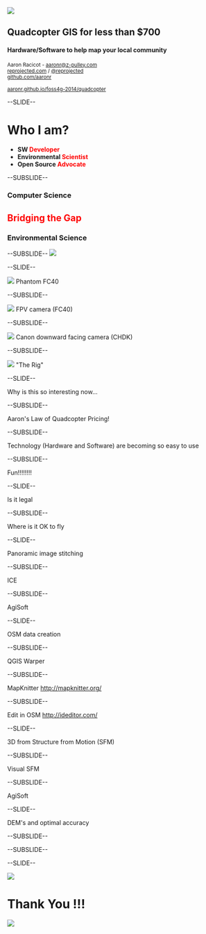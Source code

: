 <!------------------------------------------------------------>
<!--      FOSS4G 2014 - Quadcopter GIS on the cheap         -->
<!--      Target talk time - 20 min + 5 min questions       -->
<!------------------------------------------------------------>


<!------------------------------------------------------------>
<!-- Topic: Title slide -->

<img style="max-height: 300px;" src="images/quadcopter_cover.png">
<h2>Quadcopter GIS for less than $700</h2>
<h4>Hardware/Software to help map your local community</h4>
<p>
    <small>Aaron Racicot - <a href="mailto:aaronr@z-pulley.com">aaronr@z-pulley.com</a>
<br>
<a href="http://reprojected.com">reprojected.com</a> / <a href="http://twitter.com/reprojected">@reprojected</a> 
<br>
<a href="https://github.com/aaronr">github.com/aaronr</a>
<br><br>
<a href="http://aaronr.github.io/foss4g-2014/smalltown">aaronr.github.io/foss4g-2014/quadcopter</a>
</small>
</p>

<!------------------------------------------------------------>
--SLIDE--
<!-- Topic: Introduce myself -->

<h1>Who I am?</h1>

<ul>
  <li><strong>SW <span style="color:#ff0000;">Developer</span></strong></li>
  <li><strong>Environmental <span style="color:#ff0000;">Scientist</span></strong></li>
  <li><strong>Open Source <span style="color:#ff0000;">Advocate</span></strong></li>
</ul>

--SUBSLIDE--

  <h3>Computer Science</h3>
  <h2><span style="color:#ff0000;">Bridging the Gap</span></h2>
  <h3>Environmental Science</h3>

--SUBSLIDE--
<img src="images/whoami.png">


<!------------------------------------------------------------>
--SLIDE--
<!-- Topic: Hardware setup ... -->

<img style="max-height: 300px;" src="images/phantom_fc40.jpg">
Phantom FC40

--SUBSLIDE--

<img style="max-height: 300px;" src="images/fc40_camera.jpg">
FPV camera (FC40)

--SUBSLIDE--

<img style="max-height: 300px;" src="images/canon.jpg">
Canon downward facing camera (CHDK)

--SUBSLIDE--

<img style="max-height: 300px;" src="images/z-pulley_phantom.jpg">
"The Rig"

<!------------------------------------------------------------>
--SLIDE--
<!-- Topic: Why is this so interesting now ... -->

Why is this so interesting now...

--SUBSLIDE--

Aaron's Law of Quadcopter Pricing!

--SUBSLIDE--

Technology (Hardware and Software) are becoming so easy to use

--SUBSLIDE--

Fun!!!!!!!!

<!------------------------------------------------------------>
--SLIDE--
<!-- Topic: Is it legal ... -->

Is it legal

--SUBSLIDE--

Where is it OK to fly

<!------------------------------------------------------------>
--SLIDE--
<!-- Topic: Interesting workflows ... -->

Panoramic image stitching

--SUBSLIDE--

ICE

--SUBSLIDE--

AgiSoft

<!------------------------------------------------------------>
--SLIDE--
<!-- Topic: Interesting workflows ... -->

OSM data creation

--SUBSLIDE--

QGIS Warper

--SUBSLIDE--

MapKnitter
http://mapknitter.org/

--SUBSLIDE--

Edit in OSM
http://ideditor.com/

<!------------------------------------------------------------>
--SLIDE--
<!-- Topic: Interesting workflows ... -->

3D from Structure from Motion (SFM)

--SUBSLIDE--

Visual SFM

--SUBSLIDE--

AgiSoft

<!------------------------------------------------------------>
--SLIDE--
<!-- Topic: Future ... -->

DEM's and optimal accuracy

--SUBSLIDE--

--SUBSLIDE--

<!------------------------------------------------------------>
--SLIDE--
<!-- Topic: Thank You -->

<img style="max-height: 150px;" src="images/z-pulley.png"><h1>Thank You !!!</h1><img style="max-height: 150px;" src="images/cugos.png">

